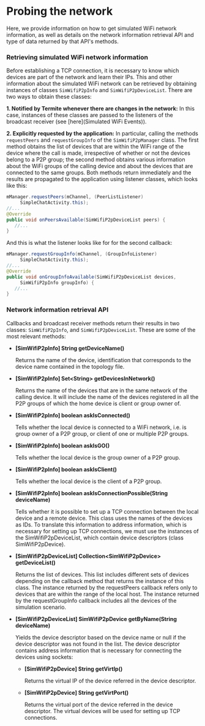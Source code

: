# Probing the network
Here, we provide information on how to get simulated WiFi network information, as well as details on the network information retrieval API and type of data returned by that API's methods.

### Retrieving simulated WiFi network information
Before establishing a TCP connection, it is necessary to know which devices are part of the network and
learn their IPs. This and other information about the simulated WiFi network can be retrieved by 
obtaining instances of classes `SimWifiP2pInfo` and `SimWifiP2pDeviceList`. There are two ways to
obtain these classes:

   **1. Notified by Termite whenever there are changes in the network:** In this case, instances of these
classes are passed to the listeners of the broadcast receiver (see [here](Simulated WiFi Events)).

   **2. Explicitly requested by the application:** In particular, calling the methods `requestPeers` and
`requestGroupInfo` of the `SimWifiP2pManager` class. The first method obtains the list of devices that
are within the WiFi range of the device where the call is made, irrespective of whether or not the devices
belong to a P2P group; the second method obtains various information about the WiFi groups of the
calling device and about the devices that are connected to the same groups. Both methods return
immediately and the results are propagated to the application using listener classes, which looks like this:

```java
mManager.requestPeers(mChannel, (PeerListListener)
     SimpleChatActivity.this);
//...
@Override
public void onPeersAvailable(SimWifiP2pDeviceList peers) {
   //...
}
```

And this is what the listener looks like for for the second callback:

```java
mManager.requestGroupInfo(mChannel, (GroupInfoListener)
     SimpleChatActivity.this);
//...
@Override
public void onGroupInfoAvailable(SimWifiP2pDeviceList devices,
     SimWifiP2pInfo groupInfo) {
   //...
}
```

### Network information retrieval API
Callbacks and broadcast receiver methods return their results in two classes: `SimWifiP2pInfo`, and
`SimWifiP2pDeviceList`. These are some of the most relevant methods:

* **[SimWifiP2pInfo] String getDeviceName()**

   Returns the name of the device, identification that corresponds to the device name contained in
the topology file.

* **[SimWifiP2pInfo] Set\<String\> getDevicesInNetwork()**

   Returns the name of the devices that are in the same network of the calling device. It will include
the name of the devices registered in all the P2P groups of which the home device is client or
group owner of.

* **[SimWifiP2pInfo] boolean askIsConnected()**

   Tells whether the local device is connected to a WiFi network, i.e. is group owner of a P2P group,
or client of one or multiple P2P groups.

* **[SimWifiP2pInfo] boolean askIsGO()**

   Tells whether the local device is the group owner of a P2P group.

* **[SimWifiP2pInfo] boolean askIsClient()**

   Tells whether the local device is the client of a P2P group.

* **[SimWifiP2pInfo] boolean askIsConnectionPossible(String deviceName)**

   Tells whether it is possible to set up a TCP connection between the local device and a remote
device.
This class uses the names of the devices as IDs. To translate this information to address information,
which is necessary for setting up TCP connections, we must use the instances of the
SimWifiP2pDeviceList, which contain device descriptors (class SimWifiP2pDevice).

* **[SimWifiP2pDeviceList] Collection\<SimWifiP2pDevice\> getDeviceList()**

   Returns the list of devices. This list includes different sets of devices depending on the callback
method that returns the instance of this class. The instance returned by the requestPeers
callback refers only to devices that are within the range of the local host. The instance returned by
the requestGroupInfo callback includes all the devices of the simulation scenario.

* **[SimWifiP2pDeviceList] SimWifiP2pDevice getByName(String deviceName)**

   Yields the device descriptor based on the device name or null if the device descriptor was not
found in the list.
The device descriptor contains address information that is necessary for connecting the devices using
sockets:

   * **[SimWifiP2pDevice] String getVirtIp()**

      Returns the virtual IP of the device referred in the device descriptor.

   * **[SimWifiP2pDevice] String getVirtPort()**

      Returns the virtual port of the device referred in the device descriptor.
The virtual devices will be used for setting up TCP connections.
